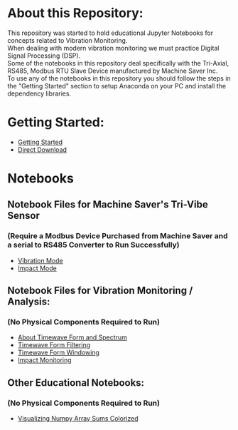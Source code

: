 # About this Repository:
This repository was started to hold educational Jupyter Notebooks for concepts related to Vibration Monitoring.  
When dealing with modern vibration monitoring we must practice Digital Signal Processing (DSP).  
Some of the notebooks in this repository deal specifically with the Tri-Axial, RS485, Modbus RTU Slave Device manufactured by Machine Saver Inc.  
To use any of the notebooks in this repository you should follow the steps in the "Getting Started" section to setup Anaconda on your PC and install the dependency libraries.  
# Getting Started:
* [Getting Started](https://docs.google.com/document/d/1rcmZxmFG_VQCJKflxv8HvF_p3KygwyADzOd3SKzEeSw/edit)
* [Direct Download](https://github.com/drowsylogic/sensor_notebooks/blob/master/Jupyter%20Notebook%20Setup.docx)

# Notebooks
## Notebook Files for Machine Saver's Tri-Vibe Sensor 
### (Require a Modbus Device Purchased from Machine Saver and a serial to RS485 Converter to Run Successfully)
* [Vibration Mode](https://github.com/drowsylogic/sensor_notebooks/blob/master/TriVibe_Class_Vibration.ipynb)
* [Impact Mode](https://github.com/drowsylogic/sensor_notebooks/blob/master/TriVibe_Class_Impact.ipynb)

## Notebook Files for Vibration Monitoring / Analysis:
### (No Physical Components Required to Run)
* [About Timewave Form and Spectrum](https://github.com/drowsylogic/sensor_notebooks/blob/master/About_Vibration_Spectrum_%26_Timewave_Form.ipynb)
* [Timewave Form Filtering](https://github.com/drowsylogic/sensor_notebooks/blob/master/Digital_Signal_Filtering.ipynb)
* [Timewave Form Windowing](https://github.com/drowsylogic/sensor_notebooks/blob/master/Digital_Signal_Windowing.ipynb)
* [Impact Monitoring](https://github.com/drowsylogic/sensor_notebooks/blob/master/Impact_Window_Simulation.ipynb)

## Other Educational Notebooks:
### (No Physical Components Required to Run)
* [Visualizing Numpy Array Sums Colorized](https://github.com/drowsylogic/sensor_notebooks/blob/master/Colored_Numpy_Array_Sums.ipynb)

